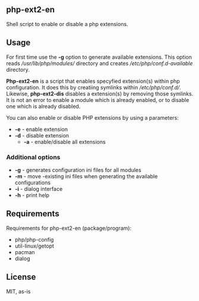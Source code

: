 ## php-ext2-en 

Shell script to enable or disable a php extensions.

## Usage

For first time use the **-g** option to generate available extensions. This
option reads */usr/lib/php/modules/* directory and creates
*/etc/php/conf.d-available* directory. 

**Php-ext2-en** is a script that enables specyfied extension(s) within php
configuration. It does this by creatiing symlinks within */etc/php/conf.d/*.
Likewise, **php-ext2-dis** disables a extension(s) by removing those symlinks. 
It is not an error to enable a module which is already enabled, or to disable
one which is already disabled.

You can also enable or disable PHP extensions by using a parameters:

* **-e** - enable extension
* **-d** - disable extension
  * **-a** - enable/disable all extensions

### Additional options

* **-g** - generates configuration ini files for all modules
* **-m** - move -existing ini files when generating the available configurations
* **-i** - dialog interface
* **-h** - print help

## Requirements

Requirements for php-ext2-en (package/program):

+ php/php-config
+ util-linux/getopt
+ pacman
+ dialog

## License

MIT, as-is
